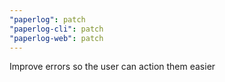 ```yaml
---
"paperlog": patch
"paperlog-cli": patch
"paperlog-web": patch
---
```


Improve errors so the user can action them easier
